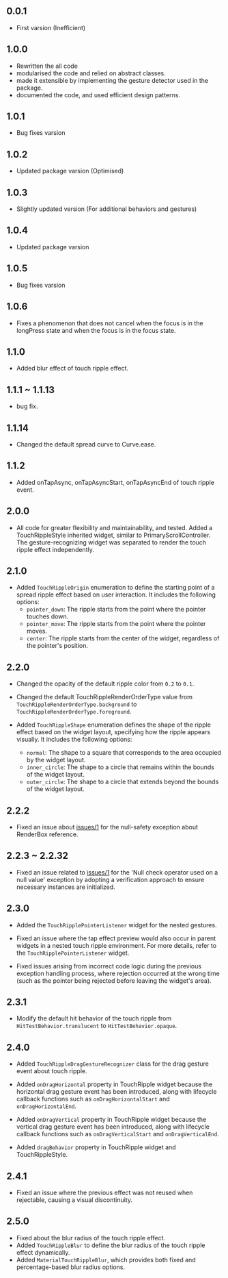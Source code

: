 ## 0.0.1
- First varsion (Inefficient)

## 1.0.0
- Rewritten the all code
- modularised the code and relied on abstract classes.
- made it extensible by implementing the gesture detector used in the package.
- documented the code, and used efficient design patterns.

## 1.0.1
- Bug fixes varsion

## 1.0.2
- Updated package varsion (Optimised)

## 1.0.3
- Slightly updated version (For additional behaviors and gestures)

## 1.0.4
- Updated package varsion

## 1.0.5
- Bug fixes varsion

## 1.0.6
- Fixes a phenomenon that does not cancel when the focus is in the longPress state and when the focus is in the focus state.

## 1.1.0
- Added blur effect of touch ripple effect.

## 1.1.1 ~ 1.1.13
- bug fix.

## 1.1.14
- Changed the default spread curve to Curve.ease.

## 1.1.2
- Added onTapAsync, onTapAsyncStart, onTapAsyncEnd of touch ripple event.

## 2.0.0
- All code for greater flexibility and maintainability, and tested. Added a TouchRippleStyle inherited widget, similar to PrimaryScrollController. The gesture-recognizing widget was separated to render the touch ripple effect independently.

## 2.1.0
- Added `TouchRippleOrigin` enumeration to define the starting point of a spread ripple effect based on user interaction. It includes the following options:
  - `pointer_down`: The ripple starts from the point where the pointer touches down.
  - `pointer_move`: The ripple starts from the point where the pointer moves.
  - `center`: The ripple starts from the center of the widget, regardless of the pointer's position.

## 2.2.0
- Changed the opacity of the default ripple color from `0.2` to `0.1`.

- Changed the default TouchRippleRenderOrderType value from `TouchRippleRenderOrderType.background` to `TouchRippleRenderOrderType.foreground`.

- Added `TouchRippleShape` enumeration defines the shape of the ripple effect based on the widget layout, specifying how the ripple appears visually. It includes the following options:
  - `normal`: The shape to a square that corresponds to the area occupied by the widget layout.
  - `inner_circle`: The shape to a circle that remains within the bounds of the widget layout.
  - `outer_circle`: The shape to a circle that extends beyond the bounds of the widget layout.

## 2.2.2
- Fixed an issue about [issues/1](https://github.com/MTtankkeo/flutter_touch_ripple/issues/1) for the null-safety exception about RenderBox reference.

## 2.2.3 ~ 2.2.32
- Fixed an issue related to [issues/1](https://github.com/MTtankkeo/flutter_touch_ripple/issues/1) for the 'Null check operator used on a null value' exception by adopting a verification approach to ensure necessary instances are initialized.

## 2.3.0
- Added the `TouchRipplePointerListener` widget for the nested gestures.

- Fixed an issue where the tap effect preview would also occur in parent widgets in a nested touch ripple environment. For more details, refer to the `TouchRipplePointerListener` widget.

- Fixed issues arising from incorrect code logic during the previous exception handling process, where rejection occurred at the wrong time (such as the pointer being rejected before leaving the widget's area).

## 2.3.1
- Modify the default hit behavior of the touch ripple from `HitTestBehavior.translucent` to `HitTestBehavior.opaque`.

## 2.4.0
- Added `TouchRippleDragGestureRecognizer` class for the drag gesture event about touch ripple.

- Added `onDragHorizontal` property in TouchRipple widget because the horizontal drag gesture event has been introduced, along with lifecycle callback functions such as `onDragHorizontalStart` and `onDragHorizontalEnd`.

- Added `onDragVertical` property in TouchRipple widget because the vertical drag gesture event has been introduced, along with lifecycle callback functions such as `onDragVerticalStart` and `onDragVerticalEnd`.

- Added `dragBehavior` property in TouchRipple widget and TouchRippleStyle.

## 2.4.1
- Fixed an issue where the previous effect was not reused when rejectable, causing a visual discontinuity.

## 2.5.0
- Fixed about the blur radius of the touch ripple effect.
- Added `TouchRippleBlur` to define the blur radius of the touch ripple effect dynamically.
- Added `MaterialTouchRippleBlur`, which provides both fixed and percentage-based blur radius options.